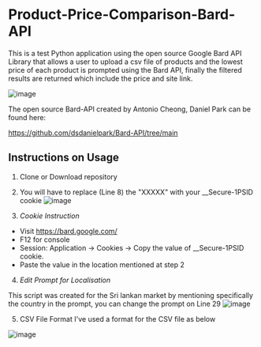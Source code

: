 # Product-Price-Comparison-Bard-API

This is a test Python application using the open source Google Bard API Library that allows a user to upload a csv file of products and the lowest price of each product is prompted using the Bard API, finally the filtered results are returned which include the price and site link.

![image](https://github.com/zainmz/Product-Price-Comparison-Bard-API/assets/7949768/41329189-add6-48fb-8dab-1ffe2207dc8c)


The open source Bard-API created by  Antonio Cheong, Daniel Park can be found here:

https://github.com/dsdanielpark/Bard-API/tree/main

## Instructions on Usage ##
1) Clone or Download repository

2) You will have to replace (Line 8) the "XXXXX" with your __Secure-1PSID cookie
![image](https://github.com/zainmz/Product-Price-Comparison-Bard-API/assets/7949768/109a7eeb-8997-4a80-b05d-8ab9bc2aaa3e)

3) *Cookie Instruction*

  - Visit https://bard.google.com/
  - F12 for console
  - Session: Application → Cookies → Copy the value of __Secure-1PSID cookie.
  - Paste the value in the location mentioned at step 2

4) *Edit Prompt for Localisation*

This script was created for the Sri lankan market by mentioning specifically the country in the prompt, you can change the prompt on Line 29
![image](https://github.com/zainmz/Product-Price-Comparison-Bard-API/assets/7949768/e8b98feb-40ca-4a6b-bcbd-917882add717)

5) CSV File Format
I've used a format for the CSV file as below

![image](https://github.com/zainmz/Product-Price-Comparison-Bard-API/assets/7949768/93ccc527-b124-4bc5-badc-c08b756f52e1)


